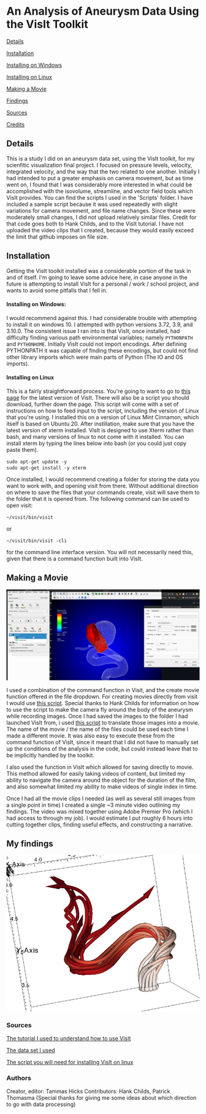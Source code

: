 # An Analysis of Aneurysm Data Using the VisIt Toolkit


[Details](#details)

[Installation](#installation)

[Installing on Windows](#installing-on-windows)    

[Installing on Linux](#installing-on-linux)

[Making a Movie](#making-a-movie)

[Findings](#my-findings)

[Sources](#sources)

[Credits](#authors)

## Details
  This is a study I did on an aneurysm data set, using the VisIt toolkit, for my scienfitic visualization final project. I focused on pressure levels, velocity, integrated velocity, and the way that the two related to one another. Initially I had intended to put a greater emphasis on camera movement, but as time went on, I found that I was considerably more interested in what could be accomplished with the isovolume, streamline, and vector field tools which VisIt provides. You can find the scripts I used in the 'Scripts' folder. I have included a sample script because it was used repeatedly with slight variations for camera movement, and file name changes. Since these were moderately small changes, I did not upload relatively similar files. Credit for that code goes both to Hank Childs, and to the VisIt tutorial. I have not uploaded the video clips that I created, because they would easily exceed the limit that github imposes on file size.
  
## Installation

  Getting the VisIt toolkit installed was a considerable portion of the task in and of itself. I'm going to leave some advice here, in case anyone in the future is attempting to install VisIt for a personal / work / school project, and wants to avoid some pitfalls that I fell in.
  
#### Installing on Windows:
  I would recommend against this. I had considerable trouble with attempting to install it on windows 10. I attempted with python versions 3.72, 3.9, and 3.10.0. The consistent issue I ran into is that VisIt, once installed, had difficulty finding various path environmental variables; namely `PYTHONPATH` and `PYTHONHOME`. Initially VisIt could not import encodings. After defining PYTHONPATH it was capable of finding these encodings, but could not find other library imports which were main parts of Python (The IO and OS imports). 

#### Installing on Linux
  This is a fairly straightforward process. You're going to want to go to [this page](https://visit-dav.github.io/visit-website/releases-as-tables/#series-32) for the latest version of VisIt. There will also be a script you should download, further down the page. This script will come with a set of instructions on how to feed input to the script, including the version of Linux that you're using. I installed this on a version of Linux Mint Cinnamon, which itself is based on Ubuntu 20.
  After instillation, make sure that you have the latest version of xterm installed. VisIt is designed to use Xterm rather than bash, and many versions of linux to not come with it installed. You can install xterm by typing the lines below into bash (or you could just copy paste them).
```
sudo apt-get update -y
sudo apt-get install -y xterm
```
  Once installed, I would recommend creating a folder for storing the data you want to work with, and opening visit from there. Without additional direction on where to save the files that your commands create, visit will save them to the folder that it is opened from. The following command can be used to open visit:
```
~/visit/bin/visit
```
or
```
~/visit/bin/visit -cli
```
for the command line interface version. You will not necessarily need this, given that there is a command function built into VisIt.

## Making a Movie

![using Visit](https://github.com/ScriptkidHicks/AneurysmRendering/blob/main/Images/visit.png)

  I used a combination of the command function in Visit, and the create movie function offered in the file dropdown. For creating movies directly from visit I would use [this script](https://github.com/ScriptkidHicks/AneurysmRendering/blob/main/Scripts/CameraRotationOnMesh.py). Special thanks to Hank Childs for information on how to use the script to make the camera fly around the body of the aneurysm while recording images. Once I had saved the images to the folder I had launched VisIt from, i used [this script](https://github.com/ScriptkidHicks/AneurysmRendering/blob/main/Scripts/ffmpegsave.py) to translate those images into a movie. The name of the movie / the name of the files could be used each time I made a different movie. It was also easy to execute these from the command function of VisIt, since it meant that I did not have to manually set up the conditions of the analysis in the code, but could instead leave that to be implicitly handled by the toolkit. 
  
  I also used the function in VisIt which allowed for saving directly to movie. This method allowed for easily taking videos of content, but limited my ability to navigate the camera around the object for the duration of the film, and also somewhat limited my ability to make videos of single index in time. 
  
  Once I had all the movie clips I needed (as well as several still images from a single point in time) I created a single ~3 minute video outlining my findings. The video was mixed together using Adobe Premier Pro (which I had access to through my job). I would estimate I put roughly 6 hours into cutting together clips, finding useful effects, and constructing a narrative.
  
## My findings
![Findings intro image](https://github.com/ScriptkidHicks/AneurysmRendering/blob/main/Images/meshless.png)


### Sources

[The tutorial I used to understand how to use VisIt](https://visit-sphinx-github-user-manual.readthedocs.io/en/develop/tutorials/VisIt_Basics.html)

[The data set I used](https://visit-dav.github.io/largedata/datarchives/aneurysm)

[The script you will need for installing VisIt on linux](https://visit-dav.github.io/visit-website/releases-as-tables/#series-32)

### Authors
Creator, editor: Tammas Hicks
Contributors: Hank Childs, Patrick Thomasma (Special thanks for giving me some ideas about which direction to go with data processing)
